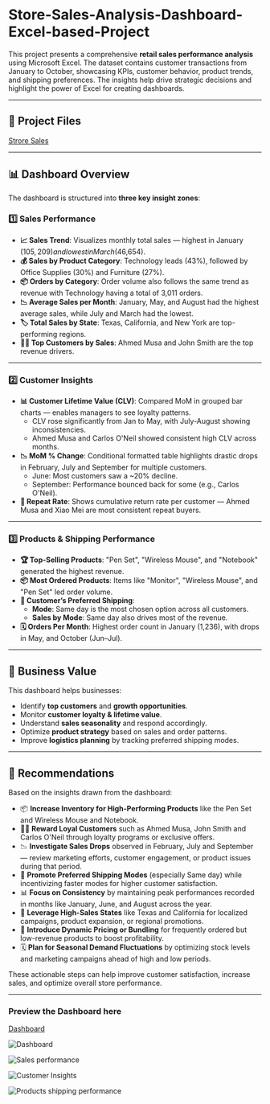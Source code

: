 # Store-Sales-Analysis-Dashboard-Excel-based-Project
This project presents a comprehensive **retail sales performance analysis** using Microsoft Excel. The dataset contains customer transactions from January to October, showcasing KPIs, customer behavior, product trends, and shipping preferences. The insights help drive strategic decisions and highlight the power of Excel for creating dashboards.

---

## 📂 Project Files
<a href="https://github.com/TheOluwatobiloba/Store-Sales-Analysis-Dashboard-Excel-based-Project-">Strore Sales</a>

---

## 📊 Dashboard Overview

The dashboard is structured into **three key insight zones**:

### 1️⃣ **Sales Performance**

- **📈 Sales Trend**: Visualizes monthly total sales — highest in January ($105,209) and lowest in March ($46,654).
- **💰 Sales by Product Category**: Technology leads (43%), followed by Office Supplies (30%) and Furniture (27%).
- **📦 Orders by Category**: Order volume also follows the same trend as revenue with Technology having a total of 3,011 orders.
- **📉 Average Sales per Month**: January, May, and August had the highest average sales, while July and March had the lowest.
- **🏷️ Total Sales by State**: Texas, California, and New York are top-performing regions.
- **🙋‍♂️ Top Customers by Sales**: Ahmed Musa and John Smith are the top revenue drivers.

---

### 2️⃣ **Customer Insights**

- **📊 Customer Lifetime Value (CLV)**: Compared MoM in grouped bar charts — enables managers to see loyalty patterns.
    - CLV rose significantly from Jan to May, with July-August showing inconsistencies.
    - Ahmed Musa and Carlos O'Neil showed consistent high CLV across months.
- **📉 MoM % Change**: Conditional formatted table highlights drastic drops in February, July and September for multiple customers.
    - June: Most customers saw a ~20% decline.
    - September: Performance bounced back for some (e.g., Carlos O'Neil).
- **🔁 Repeat Rate**: Shows cumulative return rate per customer — Ahmed Musa and Xiao Mei are most consistent repeat buyers.

---

### 3️⃣ **Products & Shipping Performance**

- **🏆 Top-Selling Products**: "Pen Set", "Wireless Mouse", and "Notebook" generated the highest revenue.
- **📦 Most Ordered Products**: Items like "Monitor", "Wireless Mouse", and "Pen Set" led order volume.
- **🚚 Customer’s Preferred Shipping**:
    - **Mode**: Same day is the most chosen option across all customers.
    - **Sales by Mode**: Same day also drives most of the revenue.
- **🗓️ Orders Per Month**: Highest order count in January (1,236), with drops in May, and October (Jun–Jul).

---

## 📌 Business Value

This dashboard helps businesses:
- Identify **top customers** and **growth opportunities**.
- Monitor **customer loyalty & lifetime value**.
- Understand **sales seasonality** and respond accordingly.
- Optimize **product strategy** based on sales and order patterns.
- Improve **logistics planning** by tracking preferred shipping modes.

---

## 📌 Recommendations

Based on the insights drawn from the dashboard:

- 📦 **Increase Inventory for High-Performing Products** like the Pen Set and Wireless Mouse and Notebook.
- 🧑‍💼 **Reward Loyal Customers** such as Ahmed Musa, John Smith and Carlos O'Neil through loyalty programs or exclusive offers.
- 📉 **Investigate Sales Drops** observed in February, July and September — review marketing efforts, customer engagement, or product issues during that period.
- 🚚 **Promote Preferred Shipping Modes** (especially Same day) while incentivizing faster modes for higher customer satisfaction.
- 📊 **Focus on Consistency** by maintaining peak performances recorded in months like January, June, and August across the year.
- 📍 **Leverage High-Sales States** like Texas and California for localized campaigns, product expansion, or regional promotions.
- 🧠 **Introduce Dynamic Pricing or Bundling** for frequently ordered but low-revenue products to boost profitability.
- 🗓️ **Plan for Seasonal Demand Fluctuations** by optimizing stock levels and marketing campaigns ahead of high and low periods.

These actionable steps can help improve customer satisfaction, increase sales, and optimize overall store performance.

---

### Preview the Dashboard here

<a href="https://github.com/TheOluwatobiloba/Store-Sales-Analysis-Dashboard-Excel-based-Project-/blob/main/Dashboard.png">Dashboard</a>

![Dashboard](https://github.com/user-attachments/assets/69a141ae-3a27-4c35-996f-d7663edd1b9f)

![Sales performance](https://github.com/user-attachments/assets/4cf09487-b37b-49d6-93cc-959ddcb22d41)

![Customer Insights](https://github.com/user-attachments/assets/6ec2f702-1fa0-4aba-a4be-7560a06334f1)

![Products   shipping performance](https://github.com/user-attachments/assets/b2463ea1-4785-4b0c-be3c-3b2475e56837)




